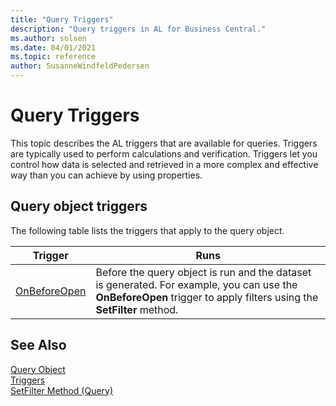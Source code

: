 ```yaml
---
title: "Query Triggers"
description: "Query triggers in AL for Business Central."
ms.author: solsen
ms.date: 04/01/2021
ms.topic: reference
author: SusanneWindfeldPedersen
---
```


# Query Triggers

This topic describes the AL triggers that are available for queries. Triggers are typically used to perform calculations and verification. Triggers let you control how data is selected and retrieved in a more complex and effective way than you can achieve by using properties.  

## Query object triggers  

The following table lists the triggers that apply to the query object.  

|Trigger|Runs|  
|-------------|--------------|  
|[OnBeforeOpen](triggers-auto/query/devenv-onbeforeopen-query-trigger.md)|Before the query object is run and the dataset is generated. For example, you can use the **OnBeforeOpen** trigger to apply filters using the **SetFilter** method.|  

## See Also

[Query Object](devenv-query-object.md)  
[Triggers](triggers-auto/devenv-triggers.md)  
[SetFilter Method (Query)](methods-auto/query/queryinstance-setfilter-method.md)  